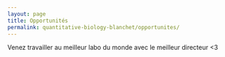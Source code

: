 ```yaml
---
layout: page
title: Opportunités
permalink: quantitative-biology-blanchet/opportunites/
---
```


Venez travailler au meilleur labo du monde avec le meilleur directeur <3
